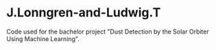# J.Lonngren-and-Ludwig.T
Code used for the bachelor project "Dust Detection by the Solar Orbiter Using Machine Learning".
